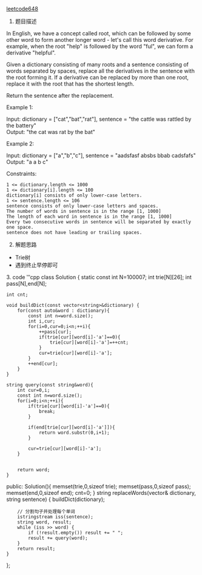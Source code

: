 [leetcode648](https://leetcode.com/problems/replace-words/)

1. 题目描述
<div>
In English, we have a concept called root, which can be followed by some other word to form another longer word - let's call this word derivative. For example, when the root "help" is followed by the word "ful", we can form a derivative "helpful".

Given a dictionary consisting of many roots and a sentence consisting of words separated by spaces, replace all the derivatives in the sentence with the root forming it. If a derivative can be replaced by more than one root, replace it with the root that has the shortest length.

Return the sentence after the replacement.

 

Example 1:

Input: dictionary = ["cat","bat","rat"], sentence = "the cattle was rattled by the battery"<br>
Output: "the cat was rat by the bat"

Example 2:

Input: dictionary = ["a","b","c"], sentence = "aadsfasf absbs bbab cadsfafs"<br>
Output: "a a b c"

 

Constraints:

    1 <= dictionary.length <= 1000
    1 <= dictionary[i].length <= 100
    dictionary[i] consists of only lower-case letters.
    1 <= sentence.length <= 106
    sentence consists of only lower-case letters and spaces.
    The number of words in sentence is in the range [1, 1000]
    The length of each word in sentence is in the range [1, 1000]
    Every two consecutive words in sentence will be separated by exactly one space.
    sentence does not have leading or trailing spaces.


</div>

2. 解题思路
<div>

-  Trie树
- 遇到终止早停即可

</div>
3. code
‵‵‵cpp
class Solution {
    static const int N=100007;
    int trie[N][26];
    int pass[N],end[N];

    int cnt;

    void buildDict(const vector<string>&dictionary) {
        for(const auto&word : dictionary){
            const int n=word.size();
            int i,cur;
            for(i=0,cur=0;i<n;++i){
                ++pass[cur];
                if(trie[cur][word[i]-'a']==0){
                    trie[cur][word[i]-'a']=++cnt;
                }
                cur=trie[cur][word[i]-'a'];
            }
            ++end[cur];
        }
    }
    
    string query(const string&word){
        int cur=0,i;
        const int n=word.size();
        for(i=0;i<n;++i){
            if(trie[cur][word[i]-'a']==0){
                break;
            }

            if(end[trie[cur][word[i]-'a']]){
                return word.substr(0,i+1);
            }

            cur=trie[cur][word[i]-'a'];
        }
        

        return word;
    }
public:
    Solution(){
        memset(trie,0,sizeof trie);
        memset(pass,0,sizeof pass);
        memset(end,0,sizeof end);
        cnt=0;
    }
    string replaceWords(vector<string>& dictionary, string sentence) {
        buildDict(dictionary);

        // 分割句子并处理每个单词
        istringstream iss(sentence);
        string word, result;
        while (iss >> word) {
            if (!result.empty()) result += " ";
            result += query(word);
        }
        return result;
    }
};
```